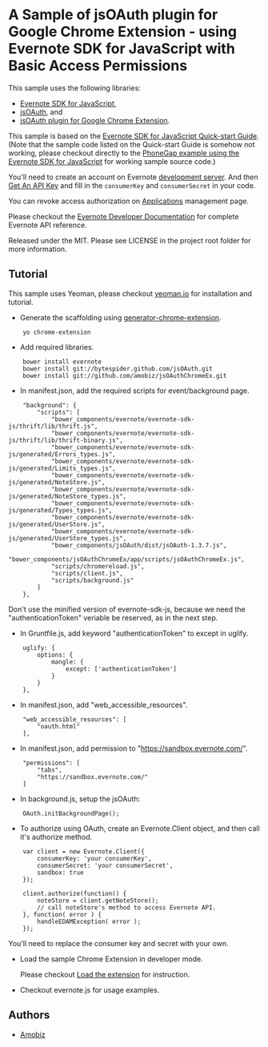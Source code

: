 # A Sample of jsOAuth plugin for Google Chrome Extension - using Evernote SDK for JavaScript with Basic Access Permissions

This sample uses the following libraries:
* [Evernote SDK for JavaScript](https://github.com/evernote/evernote-sdk-js),
* [jsOAuth](https://bytespider.github.com/jsOAuth/), and
* [jsOAuth plugin for Google Chrome Extension](https://github.com/amobiz/jsOAuthChromeEx/).

This sample is based on the [Evernote SDK for JavaScript Quick-start Guide](http://dev.evernote.com/doc/start/javascript.php).
(Note that the sample code listed on the Quick-start Guide is somehow not working, please checkout directly to the [PhoneGap example using the Evernote SDK for JavaScript](https://github.com/evernote/phonegap-example) for working sample source code.)

You'll need to create an account on Evernote [development server](https://sandbox.evernote.com/).
And then [Get An API Key](http://dev.evernote.com/doc) and fill in the `consumerKey` and `consumerSecret` in your code.

You can revoke access authorization on [Applications](https://sandbox.evernote.com/AuthorizedServices.action) management page.

Please checkout the [Evernote Developer Documentation](http://dev.evernote.com/doc/) for complete Evernote API reference.

Released under the MIT. Please see LICENSE in the project root folder for more information.

## Tutorial

This sample uses Yeoman, please checkout [yeoman.io](http://yeoman.io/) for installation and tutorial.

* Generate the scaffolding using [generator-chrome-extension](https://github.com/yeoman/generator-chrome-extension).

```
    yo chrome-extension
```

* Add required libraries.

```
    bower install evernote
    bower install git://bytespider.github.com/jsOAuth.git
    bower install git://github.com/amobiz/jsOAuthChromeEx.git
```

* In manifest.json, add the required scripts for event/background page.

```
    "background": {
        "scripts": [
            "bower_components/evernote/evernote-sdk-js/thrift/lib/thrift.js",
            "bower_components/evernote/evernote-sdk-js/thrift/lib/thrift-binary.js",
            "bower_components/evernote/evernote-sdk-js/generated/Errors_types.js",
            "bower_components/evernote/evernote-sdk-js/generated/Limits_types.js",
            "bower_components/evernote/evernote-sdk-js/generated/NoteStore.js",
            "bower_components/evernote/evernote-sdk-js/generated/NoteStore_types.js",
            "bower_components/evernote/evernote-sdk-js/generated/Types_types.js",
            "bower_components/evernote/evernote-sdk-js/generated/UserStore.js",
            "bower_components/evernote/evernote-sdk-js/generated/UserStore_types.js",
            "bower_components/jsOAuth/dist/jsOAuth-1.3.7.js",
            "bower_components/jsOAuthChromeEx/app/scripts/jsOAuthChromeEx.js",
            "scripts/chromereload.js",
            "scripts/client.js",
            "scripts/background.js"
        ]
    },
```

Don't use the minified version of evernote-sdk-js, because we need the "authenticationToken" veriable be reserved, as in the next step.

* In Gruntfile.js, add keyword "authenticationToken" to except in uglify.

```
    uglify: {
        options: {
            mangle: {
                except: ['authenticationToken']
            }
        }
    },
```

* In manifest.json, add "web_accessible_resources".

```
    "web_accessible_resources": [
        "oauth.html"
    ],
```

* In manifest.json, add permission to "https://sandbox.evernote.com/".

```
    "permissions": [
        "tabs",
        "https://sandbox.evernote.com/"
    ]
```

* In background.js, setup the jsOAuth:

```
    OAuth.initBackgroundPage();
```

* To authorize using OAuth, create an Evernote.Client object, and then call it's authorize method.

```
    var client = new Evernote.Client({
        consumerKey: 'your consumerKey',
        consumerSecret: 'your consumerSecret',
        sandbox: true
    });

    client.authorize(function() {
        noteStore = client.getNoteStore();
        // call noteStore's method to access Evernote API.
    }, function( error ) {
        handleEDAMException( error );
    });
```

  You'll need to replace the consumer key and secret with your own.

* Load the sample Chrome Extension in developer mode.

  Please checkout [Load the extension](https://developer.chrome.com/extensions/getstarted#unpacked) for instruction.

* Checkout evernote.js for usage examples.

## Authors

  * [Amobiz](https://github.com/amobiz)

